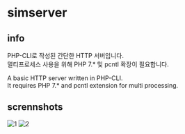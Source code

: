 # simserver

## info

PHP-CLI로 작성된 간단한 HTTP 서버입니다. <br>
멀티프로세스 사용을 위해 PHP 7.* 및 pcntl 확장이 필요합니다.

A basic HTTP server written in PHP-CLI. <br>
It requires PHP 7.* and pcntl extension for multi processing.

## scrennshots

![1](https://user-images.githubusercontent.com/75349747/150695022-6d0c6e0b-9885-4235-b2de-3af8e1ab16ce.PNG)
![2](https://user-images.githubusercontent.com/75349747/150695024-cdc3acea-151e-4c52-9b92-08dddf82753f.PNG)
